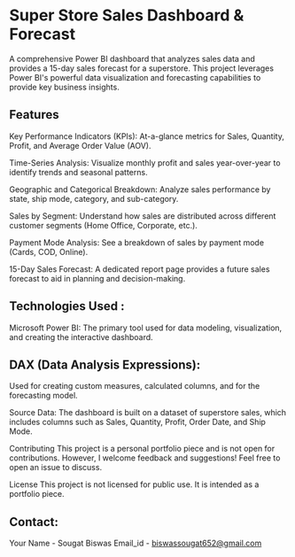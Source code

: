 # Super Store Sales Dashboard & Forecast
A comprehensive Power BI dashboard that analyzes sales data and provides a 15-day sales forecast for a superstore. This project leverages Power BI's powerful data visualization and forecasting capabilities to provide key business insights.

## Features
Key Performance Indicators (KPIs): At-a-glance metrics for Sales, Quantity, Profit, and Average Order Value (AOV).

Time-Series Analysis: Visualize monthly profit and sales year-over-year to identify trends and seasonal patterns.

Geographic and Categorical Breakdown: Analyze sales performance by state, ship mode, category, and sub-category.

Sales by Segment: Understand how sales are distributed across different customer segments (Home Office, Corporate, etc.).

Payment Mode Analysis: See a breakdown of sales by payment mode (Cards, COD, Online).

15-Day Sales Forecast: A dedicated report page provides a future sales forecast to aid in planning and decision-making.

## Technologies Used :
Microsoft Power BI: The primary tool used for data modeling, visualization, and creating the interactive dashboard.

## DAX (Data Analysis Expressions):
Used for creating custom measures, calculated columns, and for the forecasting model.

Source Data: The dashboard is built on a dataset of superstore sales, which includes columns such as Sales, Quantity, Profit, Order Date, and Ship Mode.

Contributing
This project is a personal portfolio piece and is not open for contributions. However, I welcome feedback and suggestions! Feel free to open an issue to discuss.

License
This project is not licensed for public use. It is intended as a portfolio piece.

## Contact:
Your Name - Sougat Biswas
Email_id - biswassougat652@gmail.com
